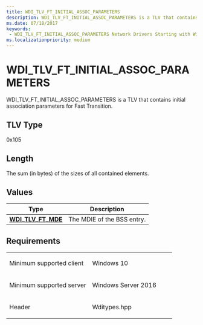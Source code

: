 ```yaml
---
title: WDI_TLV_FT_INITIAL_ASSOC_PARAMETERS
description: WDI_TLV_FT_INITIAL_ASSOC_PARAMETERS is a TLV that contains initial association parameters for Fast Transition.
ms.date: 07/18/2017
keywords:
 - WDI_TLV_FT_INITIAL_ASSOC_PARAMETERS Network Drivers Starting with Windows Vista
ms.localizationpriority: medium
---
```


# WDI\_TLV\_FT\_INITIAL\_ASSOC\_PARAMETERS


WDI\_TLV\_FT\_INITIAL\_ASSOC\_PARAMETERS is a TLV that contains initial association parameters for Fast Transition.

## TLV Type


0x105

## Length


The sum (in bytes) of the sizes of all contained elements.

## Values


| Type                                        | Description                |
|---------------------------------------------|----------------------------|
| [**WDI\_TLV\_FT\_MDE**](wdi-tlv-ft-mde.md) | The MDIE of the BSS entry. |

 

## Requirements

<table>
<colgroup>
<col width="50%" />
<col width="50%" />
</colgroup>
<tbody>
<tr class="odd">
<td><p>Minimum supported client</p></td>
<td><p>Windows 10</p></td>
</tr>
<tr class="even">
<td><p>Minimum supported server</p></td>
<td><p>Windows Server 2016</p></td>
</tr>
<tr class="odd">
<td><p>Header</p></td>
<td>Wditypes.hpp</td>
</tr>
</tbody>
</table>

 

 




